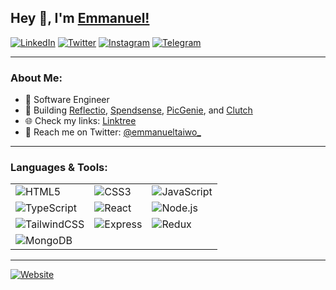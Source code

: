 ## Hey 👋, I'm [Emmanuel!](https://github.com/emmanueltaiwo/)

[![LinkedIn](https://img.shields.io/badge/LinkedIn-0e76a8?style=flat&logo=linkedin&logoColor=white)](https://www.linkedin.com/in/emmanueloluwafunso/)
[![Twitter](https://img.shields.io/badge/Twitter-00acee?style=flat&logo=twitter&logoColor=white)](https://twitter.com/emmanueltaiwo_)
[![Instagram](https://img.shields.io/badge/Instagram-e4405f?style=flat&logo=instagram&logoColor=white)](https://www.instagram.com/iamemmzy_/)
[![Telegram](https://img.shields.io/badge/Telegram-0088cc?style=flat&logo=telegram&logoColor=white)](https://t.me/iamemmzy)

---

### About Me:
- 💼 Software Engineer
- 🚀 Building [Reflectio](https://reflectio.com.ng), [Spendsense](https://spendsense.com.ng), [PicGenie](https://picgenie.emmanueltaiwo.com.ng/), and [Clutch](https://clutchapp.emmanueltaiwo.com.ng/)
- 🌐 Check my links: [Linktree](https://linktr.ee/taiwoemmanuel)
- 💬 Reach me on Twitter: [@emmanueltaiwo_](https://twitter.com/emmanueltaiwo_)

---

### Languages & Tools:

<table>
  <tr>
    <td><img src="https://img.shields.io/badge/HTML5-E34F26?style=flat-square&logo=html5&logoColor=white" alt="HTML5" /></td>
    <td><img src="https://img.shields.io/badge/CSS3-1572B6?style=flat-square&logo=css3&logoColor=white" alt="CSS3" /></td>
    <td><img src="https://img.shields.io/badge/JavaScript-F7DF1E?style=flat-square&logo=javascript&logoColor=black" alt="JavaScript" /></td>
  </tr>
  <tr>
    <td><img src="https://img.shields.io/badge/TypeScript-007ACC?style=flat-square&logo=typescript&logoColor=white" alt="TypeScript" /></td>
    <td><img src="https://img.shields.io/badge/React-20232A?style=flat-square&logo=react&logoColor=61DAFB" alt="React" /></td>
    <td><img src="https://img.shields.io/badge/Node.js-43853D?style=flat-square&logo=node.js&logoColor=white" alt="Node.js" /></td>
  </tr>
  <tr>
    <td><img src="https://img.shields.io/badge/Tailwind_CSS-38B2AC?style=flat-square&logo=tailwind-css&logoColor=white" alt="TailwindCSS" /></td>
    <td><img src="https://img.shields.io/badge/Express.js-404D59?style=flat-square" alt="Express" /></td>
    <td><img src="https://img.shields.io/badge/Redux-593D88?style=flat-square&logo=redux&logoColor=white" alt="Redux" /></td>
  </tr>
  <tr>
    <td><img src="https://img.shields.io/badge/MongoDB-4EA94B?style=flat-square&logo=mongodb&logoColor=white" alt="MongoDB" /></td>
  </tr>
</table>

---

[![Website](https://img.shields.io/badge/Website-3b5998?style=flat-square&logo=google-chrome&logoColor=white)](https://dev.emmanueltaiwo.com.ng/)
